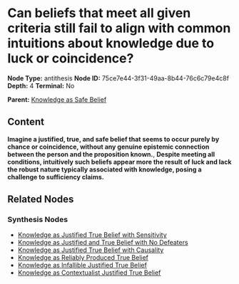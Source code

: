 # Can beliefs that meet all given criteria still fail to align with common intuitions about knowledge due to luck or coincidence?

**Node Type:** antithesis
**Node ID:** 75ce7e44-3f31-49aa-8b44-76c6c79e4c8f
**Depth:** 4
**Terminal:** No

**Parent:** [Knowledge as Safe Belief](knowledge-as-safe-belief-synthesis-eaa412b5-7fc3-494a-9ea3-878dd5c29bcd.md)

## Content

**Imagine a justified, true, and safe belief that seems to occur purely by chance or coincidence, without any genuine epistemic connection between the person and the proposition known.**, **Despite meeting all conditions, intuitively such beliefs appear more the result of luck and lack the robust nature typically associated with knowledge, posing a challenge to sufficiency claims.**

## Related Nodes

### Synthesis Nodes

- [Knowledge as Justified True Belief with Sensitivity](knowledge-as-justified-true-belief-with-sensitivity-synthesis-ea081047-299e-4e18-82b1-d050c7fb9410.md)
- [Knowledge as Justified and True Belief with No Defeaters](knowledge-as-justified-and-true-belief-with-no-defeaters-synthesis-16e10187-d861-42a3-bf4f-f7e812a8945b.md)
- [Knowledge as Justified True Belief with Causality](knowledge-as-justified-true-belief-with-causality-synthesis-c9559606-ae16-43a6-8be3-6aa539108f67.md)
- [Knowledge as Reliably Produced True Belief](knowledge-as-reliably-produced-true-belief-synthesis-f5433bc6-1bd6-42e3-a779-187d50fd4e43.md)
- [Knowledge as Infallible Justified True Belief](knowledge-as-infallible-justified-true-belief-synthesis-6cc5d77b-c42f-461b-8af4-bf44fd80cd4b.md)
- [Knowledge as Contextualist Justified True Belief](knowledge-as-contextualist-justified-true-belief-synthesis-74fc0866-3816-4eda-a971-0745a2537bdb.md)
